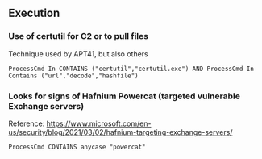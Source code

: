 ## Execution

### Use of certutil for C2 or to pull files

Technique used by APT41, but also others

```
ProcessCmd In CONTAINS ("certutil","certutil.exe") AND ProcessCmd In Contains ("url","decode","hashfile")
```

### Looks for signs of Hafnium Powercat (targeted vulnerable Exchange servers)

Reference: https://www.microsoft.com/en-us/security/blog/2021/03/02/hafnium-targeting-exchange-servers/

```
ProcessCmd CONTAINS anycase "powercat"
```
